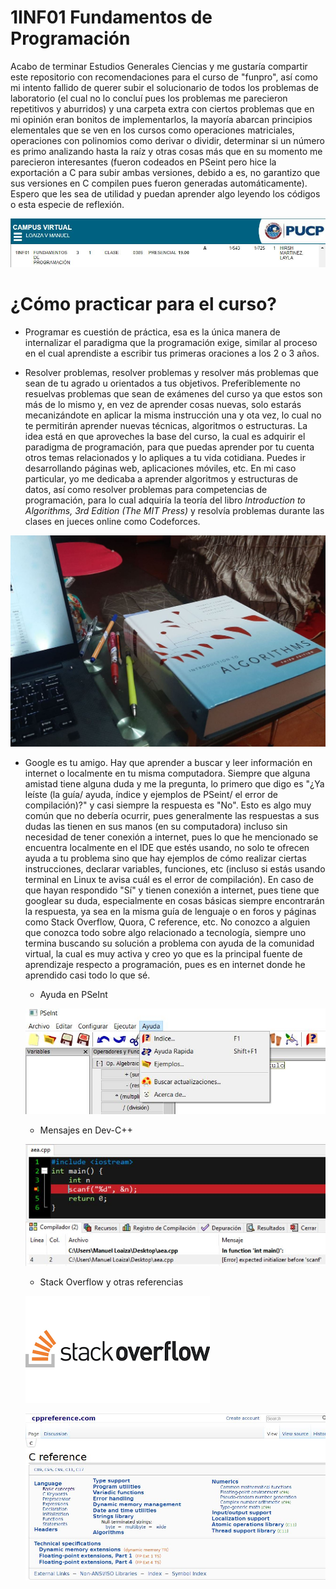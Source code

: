 # 1INF01 Fundamentos de Programación

Acabo de terminar Estudios Generales Ciencias y me gustaría compartir este repositorio con recomendaciones para el curso de "funpro", así como mi intento fallido de querer subir el solucionario de todos los problemas de laboratorio (el cual no lo concluí pues los problemas me parecieron repetitivos y aburridos) y una carpeta extra con ciertos problemas que en mi opinión eran bonitos de implementarlos, la mayoría abarcan principios elementales que se ven en los cursos como operaciones matriciales, operaciones con polinomios como derivar o dividir, determinar si un número es primo analizando hasta la raíz y otras cosas más que en su momento me parecieron interesantes (fueron codeados en PSeint pero hice la exportación a C para subir ambas versiones, debido a es, no garantizo que sus versiones en C compilen pues fueron generadas automáticamente). Espero que les sea de utilidad y puedan aprender algo leyendo los códigos o esta especie de reflexión.

![picture alt](imagenes/campus_manuel.JPG)

# ¿Cómo practicar para el curso?

* Programar es cuestión de práctica, esa es la única manera de internalizar el paradigma que la programación exige, similar al proceso en el cual aprendiste a escribir tus primeras oraciones a los 2 o 3 años.

* Resolver problemas, resolver problemas y resolver más problemas que sean de tu agrado u orientados a tus objetivos. Preferiblemente no resuelvas problemas que sean de exámenes del curso ya que estos son más de lo mismo y, en vez de aprender cosas nuevas, solo estarás mecanizándote en aplicar la misma instrucción una y ota vez, lo cual no te permitirán aprender nuevas técnicas, algoritmos o estructuras. La idea está en que aproveches la base del curso, la cual es adquirir el paradigma de programación, para que puedas aprender por tu cuenta otros temas relacionados y lo apliques a tu vida cotidiana. Puedes ir desarrollando páginas web, aplicaciones móviles, etc. En mi caso particular, yo me dedicaba a aprender algoritmos y estructuras de datos, así como resolver problemas para competencias de programación, para lo cual adquiría la teoría del libro _Introduction to Algorithms, 3rd Edition (The MIT Press)_ y resolvía problemas durante las clases en jueces online como Codeforces.

![picture alt](imagenes/cormen.JPG)

* Google es tu amigo. Hay que aprender a buscar y leer información en internet o localmente en tu misma computadora. Siempre que alguna amistad tiene alguna duda y me la pregunta, lo primero que digo es "¿Ya leíste (la guía/ ayuda, índice y ejemplos de PSeint/ el error de compilación)?" y casi siempre la respuesta es "No". Esto es algo muy común que no debería ocurrir, pues generalmente las respuestas a sus dudas las tienen en sus manos (en su computadora) incluso sin necesidad de tener conexión a internet, pues lo que he mencionado se encuentra localmente en el IDE que estés usando, no solo te ofrecen ayuda a tu problema sino que hay ejemplos de cómo realizar ciertas instrucciones, declarar variables, funciones, etc (incluso si estás usando terminal en Linux te avisa cuál es el error de compilación). En caso de que hayan respondido "Sí" y tienen conexión a internet, pues tiene que googlear su duda, especialmente en cosas básicas siempre encontrarán la respuesta, ya sea en la misma guía de lenguaje o en foros y páginas como Stack Overflow, Quora, C reference, etc. No conozco a alguien que conozca todo sobre algo relacionado a tecnología, siempre uno termina buscando su solución a problema con ayuda de la comunidad virtual, la cual es muy activa y creo yo que es la principal fuente de aprendizaje respecto a programación, pues es en internet donde he aprendido casi todo lo que sé.

    * Ayuda en PSeInt

    ![picture alt](imagenes/ayuda_pseint.JPG)

    * Mensajes en Dev-C++

    ![picture alt](imagenes/ayuda_dev.JPG)

    * Stack Overflow y otras referencias

    ![picture alt](imagenes/stack_overflow.png)

    ![picture alt](imagenes/c_reference.JPG)
